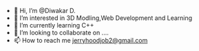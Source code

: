 - 👋 Hi, I’m @Diwakar D.
- 👀 I’m interested in 3D Modling,Web Development and Learning
- 🌱 I’m currently learning C++
- 💞️ I’m looking to collaborate on ....
- 📫 How to reach me jerryhoodjob2@gmail.com

<!---
DiwakarDsingh/DiwakarDsingh is a ✨ special ✨ repository because its `README.md` (this file) appears on your GitHub profile.
You can click the Preview link to take a look at your changes.
--->
